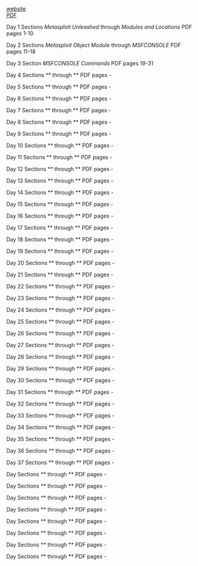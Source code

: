 [website](https://www.offensive-security.com/metasploit-unleashed/)  
[PDF](https://raw.githubusercontent.com/rewardone/OSCPRepo/master/PDFs%26Documents/Kali_%26_Metasploit/Metasploit-Unleashed_Combined.pdf)  

Day 1
Sections *Metasploit Unleashed* through *Modules and Locations*
PDF pages 1-10

Day 2
Sections *Metasploit Object Module* through *MSFCONSOLE*
PDF pages 11-18

Day 3
Section *MSFCONSOLE Commands*
PDF pages 19-31

Day 4
Sections ** through **
PDF pages -

Day 5
Sections ** through **
PDF pages -

Day 6
Sections ** through **
PDF pages -

Day 7
Sections ** through **
PDF pages -

Day 8
Sections ** through **
PDF pages -

Day 9
Sections ** through **
PDF pages -

Day 10
Sections ** through **
PDF pages -

Day 11
Sections ** through **
PDF pages -

Day 12
Sections ** through **
PDF pages -

Day 13
Sections ** through **
PDF pages -

Day 14
Sections ** through **
PDF pages -

Day 15
Sections ** through **
PDF pages -

Day 16
Sections ** through **
PDF pages -

Day 17
Sections ** through **
PDF pages -

Day 18
Sections ** through **
PDF pages -

Day 19
Sections ** through **
PDF pages -

Day 20
Sections ** through **
PDF pages -

Day 21
Sections ** through **
PDF pages -

Day 22
Sections ** through **
PDF pages -

Day 23
Sections ** through **
PDF pages -

Day 24
Sections ** through **
PDF pages -

Day 25
Sections ** through **
PDF pages -

Day 26
Sections ** through **
PDF pages -

Day 27
Sections ** through **
PDF pages -

Day 28
Sections ** through **
PDF pages -

Day 29
Sections ** through **
PDF pages -

Day 30
Sections ** through **
PDF pages -

Day 31
Sections ** through **
PDF pages -

Day 32
Sections ** through **
PDF pages -

Day 33
Sections ** through **
PDF pages -

Day 34
Sections ** through **
PDF pages -

Day 35
Sections ** through **
PDF pages -

Day 36
Sections ** through **
PDF pages -

Day 37
Sections ** through **
PDF pages -

Day 
Sections ** through **
PDF pages -

Day 
Sections ** through **
PDF pages -

Day 
Sections ** through **
PDF pages -

Day 
Sections ** through **
PDF pages -

Day 
Sections ** through **
PDF pages -

Day 
Sections ** through **
PDF pages -

Day 
Sections ** through **
PDF pages -

Day 
Sections ** through **
PDF pages -

